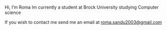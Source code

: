  Hi, I’m Roma Im currently a student at Brock University studying Computer science
 
 If you wish to contact me send me an email at roma.sandu2003@gmail.com


<!---
R0mma/R0mma is a ✨ special ✨ repository because its `README.md` (this file) appears on your GitHub profile.
You can click the Preview link to take a look at your changes.
--->
